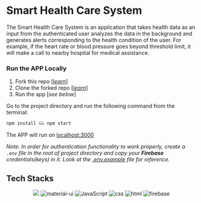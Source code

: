 # Smart Health Care System

The Smart Health Care System is an application that takes health data as an input from the authenticated user analyzes the data in the background and generates alerts corresponding to the health condition of the user. For example, if the heart rate or blood pressure goes beyond threshold limit, it will make a call to nearby hospital for medical assistance.

### Run the APP Locally

1. Fork this repo [[_learn_](https://docs.github.com/en/get-started/quickstart/fork-a-repo)]
2. Clone the forked repo [[_learn_](https://docs.github.com/en/repositories/creating-and-managing-repositories/cloning-a-repository)]
3. Run the app [*see below*]

Go to the project directory and run the following command from the terminal:

```javascript
npm install && npm start
```

The APP will run on [localhost:3000](http://localhost:3000)

_Note: In order for authentication functionality to work properly, create a `.env` file in the root of project directory and copy your **Firebase** credentials(keys) in it. Look at the [.env.example](/.env.example) file for reference._

## Tech Stacks

<p align="center">
     <img atl="React" src="https://img.shields.io/badge/-react-black?logo=react&style=for-the-badge">
     <img alt="material-ui" src="https://img.shields.io/badge/Material--UI-0081CB?style=for-the-badge&logo=material-ui&logoColor=white">
     <img alt="JavaScript" src="https://img.shields.io/badge/-javascript-yellow?logo=javascript&logoColor=white&style=for-the-badge">
     <img alt="css" src="https://img.shields.io/badge/-css3-blue?logo=css3&style=for-the-badge">
     <img alt="html" src="https://img.shields.io/badge/-html5-red?logo=html5&logoColor=white&style=for-the-badge">
     <img alt="firebase" src="https://img.shields.io/badge/-firebase-yellow?logo=firebase&logoColor=white&style=for-the-badge">
</p>
